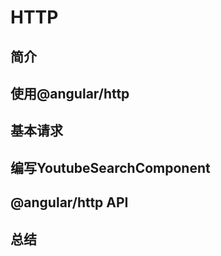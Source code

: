 # HTTP

## 简介

## 使用@angular/http

## 基本请求

## 编写YoutubeSearchComponent

## @angular/http API

## 总结